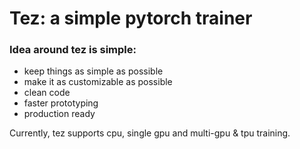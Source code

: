 # Tez: a simple pytorch trainer

### Idea around tez is simple:

- keep things as simple as possible
- make it as customizable as possible
- clean code
- faster prototyping
- production ready

Currently, tez supports cpu, single gpu and multi-gpu & tpu training.

